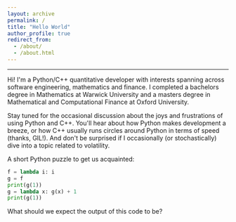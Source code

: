 ```yaml
---
layout: archive
permalink: /
title: "Hello World"
author_profile: true
redirect_from: 
  - /about/
  - /about.html
---
```

---

Hi! I'm a Python/C++ quantitative developer with interests spanning across software engineering, mathematics and finance. I completed a bachelors degree in Mathematics at Warwick University and a masters degree in Mathematical and Computational Finance at Oxford University.

Stay tuned for the occasional discussion about the joys and frustrations of using Python and C++. You'll hear about how Python makes development a breeze, or how C++ usually runs circles around Python in terms of speed (thanks, GIL!). And don't be surprised if I occasionally (or stochastically) dive into a topic related to volatility.

A short Python puzzle to get us acquainted:
```python
f = lambda i: i
g = f
print(g(1))
g = lambda x: g(x) + 1
print(g(1))
```
What should we expect the output of this code to be? 
